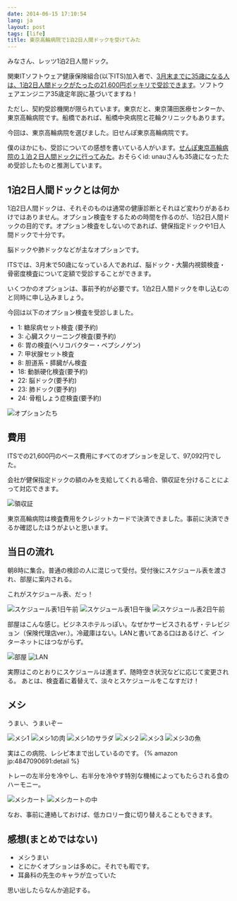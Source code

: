 ```yaml
---
date: 2014-06-15 17:10:54
lang: ja
layout: post
tags: [life]
title: 東京高輪病院で1泊2日人間ドックを受けてみた
---
```

みなさん、レッツ1泊2日人間ドック。

関東ITソフトウェア健康保険組合(以下ITS)加入者で、[3月末までに35歳になる人は、1泊2日人間ドックがたったの21,600円ポッキリで受診できます](http://www.its-kenpo.or.jp/kanri/keiyaku/nshubetsu.html)。ソフトウェアエンジニア35歳定年説に基づいてますね！

ただし、契約受診機関が限られています。東京だと、東京蒲田医療センターか、東京高輪病院です。船橋であれば、船橋中央病院と花輪クリニックもあります。

今回は、東京高輪病院を選びました。旧せんぽ東京高輪病院です。

僕のほかにも、受診についての感想を書いている人がいます。[せんぽ東京高輪病院の１泊２日人間ドックに行ってみた](http://d.hatena.ne.jp/unau/20080907/1220782724)。おそらくid: unauさんも35歳になったため受診したものと推測しています。

## 1泊2日人間ドックとは何か

1泊2日人間ドックは、それそのものは通常の健康診断とそれほど変わりがあるわけではありません。オプション検査をするための時間を作るのが、1泊2日人間ドックの目的です。オプション検査をしないのであれば、健保指定ドックや1日人間ドックで十分です。

脳ドックや肺ドックなどが主なオプションです。

ITSでは、3月末で50歳になっている人であれば、脳ドック・大腸内視鏡検査・骨密度検査について定額で受診することができます。

いくつかのオプションは、事前予約が必要です。1泊2日人間ドックを申し込むのと同時に申し込みましょう。

今回は以下のオプション検査を受診しました。

- 1: 糖尿病セット検査 (要予約)
- 3: 心臓スクリーニング検査(要予約)
- 6: 胃の検査(ヘリコバクター・ペプシノゲン)
- 7: 甲状腺セット検査
- 8: 胆道系・膵臓がん検査
- 18: 動脈硬化検査(要予約)
- 22: 脳ドック(要予約)
- 23: 肺ドック(要予約)
- 24: 骨粗しょう症検査(要予約)

![オプションたち](/assets/images/entry/2014-08-27/options.jpg)

## 費用

ITSでの21,600円のベース費用にすべてのオプションを足して、97,092円でした。

会社が健保指定ドックの額のみを支給してくれる場合、領収証を分けることによって対応できます。

![領収証](/assets/images/entry/2014-08-27/receipt.jpg)

東京高輪病院は検査費用をクレジットカードで決済できました。事前に決済できるか確認したほうがよいと思います。

## 当日の流れ

朝8時に集合。普通の検診の人に混じって受付。受付後にスケジュール表を渡され、部屋に案内される。

これがスケジュール表、だっ！

![スケジュール表1日午前](/assets/images/entry/2014-08-27/schedule-1am.jpg)
![スケジュール表1日午後](/assets/images/entry/2014-08-27/schedule-1pm.jpg)
![スケジュール表2日午前](/assets/images/entry/2014-08-27/schedule-2am.jpg)

部屋はこんな感じ。ビジネスホテルっぽい。なぜかサービスされるザ・テレビジョン（保険代理店ver.）。冷蔵庫はない。LANと書いてある口はあるけど、インターネットにはつながらず。

![部屋](/assets/images/entry/2014-08-27/room.jpg)
![LAN](/assets/images/entry/2014-08-27/lan.jpg)

実際はこのとおりにスケジュールは進まず、随時空き状況などに応じて変更される。
あとは、検査着に着替えて、淡々とスケジュールをこなすだけ！

## メシ

うまい、うまいぞー

![メシ1](/assets/images/entry/2014-08-27/meshi1.jpg)
![メシ1の肉](/assets/images/entry/2014-08-27/meshi1-meat.jpg)
![メシ1のサラダ](/assets/images/entry/2014-08-27/meshi1-salad.jpg)
![メシ2](/assets/images/entry/2014-08-27/meshi2.jpg)
![メシ3](/assets/images/entry/2014-08-27/meshi3.jpg)
![メシ3の魚](/assets/images/entry/2014-08-27/meshi3-fish.jpg)

実はこの病院、レシピ本まで出しているのです。
{% amazon jp:4847090691:detail %}

トレーの左半分を冷やし、右半分を冷やす特別な機械によってもたらされる食のハーモニー。

![メシカート](/assets/images/entry/2014-08-27/cart.jpg)
![メシカートの中](/assets/images/entry/2014-08-27/inside-cart.jpg)

なお、事前に連絡しておけば、低カロリー食に切り替えることもできます。

## 感想(まとめではない)

- メシうまい
- とにかくオプションは多めに。それでも暇です。
- 耳鼻科の先生のキャラが立っていた

思い出したらなんか追記する。
